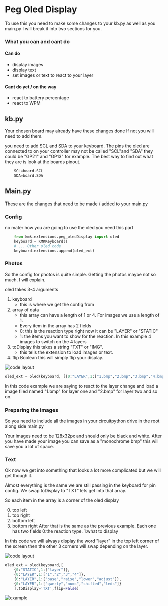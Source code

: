 # Peg Oled Display
To use this you need to make some changes to your kb.py as well as you main.py I will break it into two sections for you. 

### What you can and cant do

#### Can do
* display images
* display text
* set images or text to react to your layer


#### Cant do yet / on the way
* react to battery percentage
* react to WPM 

## kb.py
Your chosen board may already have these changes done If not you will need to add them.

you need to add SCL and SDA to your keyboard. The pins the oled are connected to on your controller may not be called "SCL"and "SDA" they could be "GP21" and "GP13" for example. The best way to find out what they are is look at the boards pinout.
```python
    SCL=board.SCL
    SDA=board.SDA
```


## Main.py
These are the changes that need to be made / added to your main.py
### Config
no mater how you are going to use the oled you need this part
```python
    from kmk.extensions.peg_oledDisplay import oled
    keyboard = KMKKeyboard()
    # ... Other oled code
    keyboard.extensions.append(oled_ext) 

```
### Photos
So the config for photos is quite simple. Getting the photos maybe not so much. I will explain.

oled takes 3-4 arguments 
1. keyboard
    * this is where we get the config from
2.  array of data
    * this array can have a length of 1 or 4. For images we use a length of 1.
    * Every item in the array has 2 fields 
    * 0: this is the reaction type right now it can be "LAYER" or "STATIC"
    * 1: the items you want to show for the reaction. In this example 4 images to switch on the 4 layers
3. toDisplay this takes a string "TXT" or "IMG".
    * this tells the extension to load images or text.
4. flip Boolean this will simply flip your display.

![code layout](https://i.imgur.com/MrRYzo8.png)

```python
oled_ext = oled(keyboard, [{0:"LAYER",1:["1.bmp","2.bmp","3.bmp","4.bmp"]}],toDisplay='IMG',flip=True)
```
In this code example we are saying to react to the layer change and load a image filed named "1.bmp" for layer one and "2.bmp" for layer two and so on.
### Preparing the images
So you need to include all the images in your circuitpython drive in the root along side main.py

Your images need to be 128x32px and should only be black and white. After you have made your image you can save as a "monochrome bmp" this will save you a lot of space.

### Text
Ok now we get into something that looks a lot more complicated but we will get though it.

Almost everything is the same we are still passing in the keyboard for pin config. We swap toDisplay to "TXT" lets get into that array.

So each item in the array is a corner of the oled display

0. top left
1. top right
2. bottom left
3. bottom right
After that is the same as the previous example. Each one has two fields 0:the reaction type. 1:what to display

In this code we will always display the word "layer" in the top left corner of the screen then the other 3 corners will swap depending on the layer. 

![code layout](https://i.imgur.com/wXl8nmZ.png)


```python
oled_ext = oled(keyboard,[
    {0:"STATIC",1:["layer"]},
    {0:"LAYER",1:["1","2","3","4"]},
    {0:"LAYER",1:["base","raise","lower","adjust"]},
    {0:"LAYER",1:["qwerty","nums","shifted","leds"]}
    ],toDisplay='TXT',flip=False)
```
![example](https://boardsource.imgix.net/a4f155e0-bc83-11ec-a4ed-79d542ba3127.gif)

